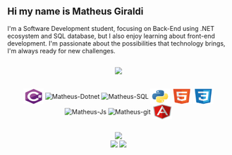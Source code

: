## Hi my name is Matheus Giraldi  

I'm a Software Development student, focusing on Back-End using .NET ecosystem and SQL database, but I also enjoy learning about front-end development. I'm passionate about the possibilities that technology brings, I'm always ready for new challenges.
 
##
 
<div align="center">
<img src="https://media.giphy.com/media/M9gbBd9nbDrOTu1Mqx/giphy.gif" width="230">
</div>

##

<div align="center">
  <img align="center" alt="Matheus-C#" height="35" width="45" src="https://raw.githubusercontent.com/devicons/devicon/master/icons/csharp/csharp-original.svg">
  <img align="center" alt="Matheus-Dotnet" height="35" width="45" src="https://cdn.iconscout.com/icon/free/png-512/microsoft-dotnet-1175177.png?f=avif&w=256">
  <img align="center" alt="Matheus-SQL" height="35" width="45" src="https://cdn-icons-png.flaticon.com/512/5815/5815478.png">
  <img align="center" alt="Matheus-Python" height="35" width="45" src="https://raw.githubusercontent.com/devicons/devicon/master/icons/python/python-original.svg">
  <img align="center" alt="Matheus-HTML" height="35" width="45" src="https://raw.githubusercontent.com/devicons/devicon/master/icons/html5/html5-original.svg">
  <img align="center" alt="Matheus-CSS" height="35" width="45" src="https://raw.githubusercontent.com/devicons/devicon/master/icons/css3/css3-original.svg">
  <img align="center" alt="Matheus-Js" height="35" width="45" src="https://cdn.jsdelivr.net/gh/devicons/devicon/icons/javascript/javascript-original.svg">
  <img align="center" alt="Matheus-git" height="35" width="45" src="https://cdn.jsdelivr.net/gh/devicons/devicon/icons/git/git-original.svg"> 
  <img align="center" alt="Angular" height="35" width="45" src="https://raw.githubusercontent.com/devicons/devicon/master/icons/angularjs/angularjs-original.svg">
</div>

##

<div align="center">
<img height="200em" src="https://github-profile-summary-cards.vercel.app/api/cards/profile-details?username=Giraldimatheus&theme=monokai"/> 
</div>

<div align="center">
  
  <img height="165em" src="https://github-readme-stats.vercel.app/api?username=Giraldimatheus&show_icons=true&theme=monokai&include_all_commits=true&count_private=false&hide_border=true"/> 
    <img height="170em" src="https://github-readme-streak-stats.herokuapp.com/?user=Giraldimatheus&theme=monokai&hide_border=true"/>
</div>
  
